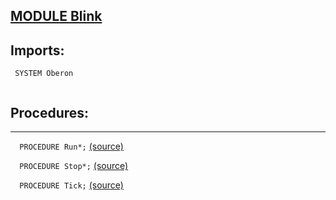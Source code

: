 
## [MODULE Blink](https://github.com/io-core/System/blob/main/Blink.Mod)

  ## Imports:
` SYSTEM Oberon`

```
```
## Procedures:
---

`  PROCEDURE Run*;` [(source)](https://github.com/io-core/System/blob/main/Blink.Mod#L6)


`  PROCEDURE Stop*;` [(source)](https://github.com/io-core/System/blob/main/Blink.Mod#L10)


`  PROCEDURE Tick;` [(source)](https://github.com/io-core/System/blob/main/Blink.Mod#L14)

